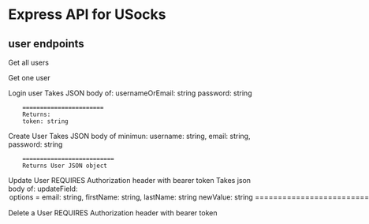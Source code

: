 # Express API for USocks

## user endpoints
Get all users

Get one user

Login user
        Takes JSON body of:
        usernameOrEmail: string
        password: string
        
        =======================
        Returns:
        token: string
        
Create User
        Takes JSON body of minimun:
        username: string,
        email: string,
        password: string
        
        ==========================
        Returns User JSON object

Update User
    REQUIRES Authorization header with bearer token
    Takes json body of:
        updateField: <option>
            options =
                email: string,
                firstName: string,
                lastName: string
        newValue: string
    ==============================
    Returns User json object
 
Delete a User
    REQUIRES Authorization header with bearer token
